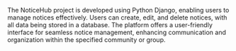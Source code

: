 The NoticeHub project is developed using Python Django, enabling users to manage notices effectively. Users can create, edit, and delete notices, with all data being stored in a database. The platform offers a user-friendly interface for seamless notice management, enhancing communication and organization within the specified community or group.
